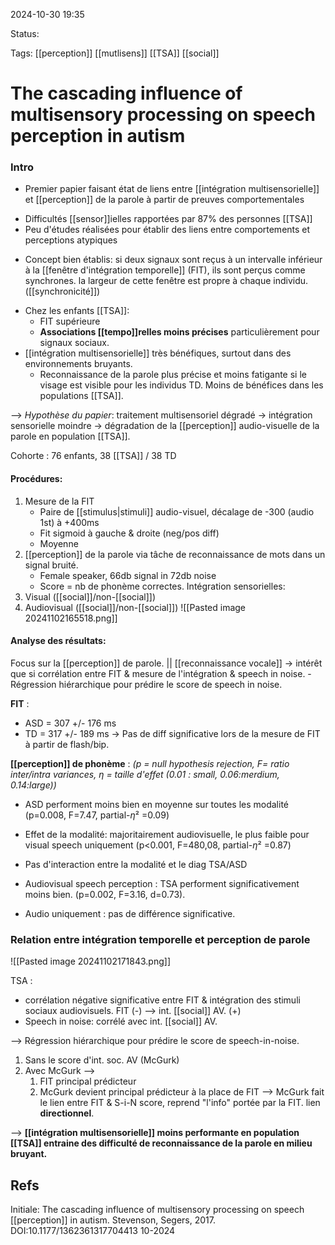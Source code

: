 2024-10-30 19:35

Status:

Tags: [[perception]] [[mutlisens]] [[TSA]] [[social]] 

# The cascading influence of multisensory processing on speech perception in autism

### Intro

- Premier papier faisant état de liens entre [[intégration multisensorielle]] et [[perception]] de la parole à partir de preuves comportementales
* Difficultés [[sensor]]ielles rapportées par 87% des personnes [[TSA]] 
* Peu d'études réalisées pour établir des liens entre comportements et perceptions atypiques

- Concept bien établis: si deux signaux sont reçus à un intervalle inférieur à la [[fenêtre d'intégration temporelle]] (FIT), ils sont perçus comme synchrones. la largeur de cette fenêtre est propre à chaque individu. ([[synchronicité]])

* Chez les enfants [[TSA]]:
	* FIT supérieure 
	* **Associations [[tempo]]relles moins précises** particulièrement pour signaux sociaux.
* [[intégration multisensorielle]] très bénéfiques, surtout dans des environnements bruyants.
	* Reconnaissance de la parole plus précise et moins fatigante si le visage est visible pour les individus TD. Moins de bénéfices dans les populations [[TSA]].

--> *Hypothèse du papier*: 
	traitement multisensoriel dégradé 
		-> intégration sensorielle moindre 
			-> dégradation de la [[perception]] audio-visuelle de la parole en population [[TSA]].

Cohorte : 76 enfants, 38 [[TSA]] / 38 TD

#### Procédures:
1) Mesure de la FIT
	- Paire de [[stimulus|stimuli]] audio-visuel, décalage de -300 (audio 1st) à +400ms
	- Fit sigmoid à gauche & droite (neg/pos diff)
	- Moyenne
1) [[perception]] de la parole via tâche de reconnaissance de mots dans un signal bruité.
	- Female speaker, 66db signal in 72db noise
	- Score = nb de phonème correctes.
Intégration sensorielles:
3) Visual ([[social]]/non-[[social]])
4) Audiovisual ([[social]]/non-[[social]])
![[Pasted image 20241102165518.png]]

#### Analyse des résultats:
Focus sur la [[perception]] de parole. || [[reconnaissance vocale]] 
	-> intérêt que si corrélation entre FIT & mesure de l'intégration & speech in noise.
	- Régression hiérarchique pour prédire le score de speech in noise.

**FIT** : 
- ASD = 307 +/- 176 ms 
- TD  =  317 +/- 189 ms
-> Pas de diff significative lors de la mesure de FIT à partir de flash/bip.

**[[perception]] de phonème** :
*(p = null hypothesis rejection, F= ratio inter/intra variances, $\eta$ = taille d'effet (0.01 : small, 0.06:merdium, 0.14:large))*

- ASD performent moins bien  en moyenne sur toutes les modalité (p=0.008, F=7.47, partial-$\eta$² =0.09)
- Effet de la modalité: majoritairement audiovisuelle, le plus faible pour visual speech uniquement (p<0.001, F=480,08, partial-$\eta$² =0.87)
- Pas d'interaction entre la modalité et le diag TSA/ASD

- Audiovisual speech perception : TSA performent significativement moins bien. (p=0.002, F=3.16, d=0.73).
- Audio uniquement : pas de différence significative.

### Relation entre intégration temporelle et perception de parole 

![[Pasted image 20241102171843.png]]

TSA  : 
- corrélation négative significative entre  FIT & intégration des stimuli sociaux audiovisuels. FIT (-) --> int. [[social]] AV. (+)
- Speech in noise: corrélé avec int. [[social]] AV.

--> Régression hiérarchique pour prédire le score de speech-in-noise. 
1) Sans le score d'int. soc. AV (McGurk) 
2) Avec McGurk
-->
	1) FIT principal prédicteur
	2) McGurk devient principal prédicteur à la place de FIT
--> 
	McGurk fait le lien entre FIT & S-i-N score, reprend "l'info" portée par la FIT. lien **directionnel**.

--> 
**[[intégration multisensorielle]] moins performante en population [[TSA]] entraine des difficulté de reconnaissance de la parole en milieu bruyant.**
## Refs
Initiale:
The cascading influence of multisensory processing on speech [[perception]] in autism. Stevenson, Segers, 2017. DOI:10.1177/1362361317704413 10-2024 
